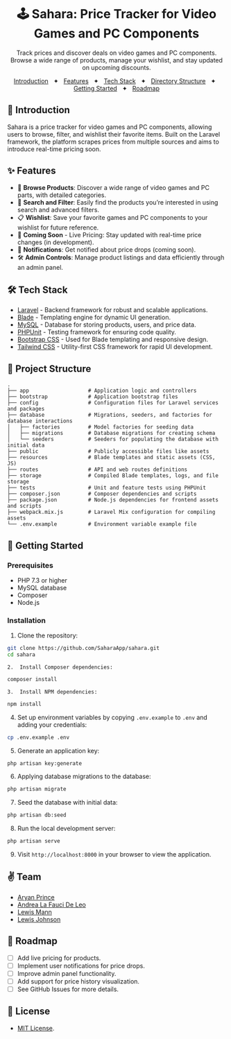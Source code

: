 <div align="center">

# 🕹️ Sahara: Price Tracker for Video Games and PC Components

<p>Track prices and discover deals on video games and PC components. Browse a wide range of products, manage your wishlist, and stay updated on upcoming discounts.</p>

<a href="#-introduction">Introduction</a>
<span>&nbsp;&nbsp;✦&nbsp;&nbsp;</span>
<a href="#-features">Features</a>
<span>&nbsp;&nbsp;✦&nbsp;&nbsp;</span>
<a href="#-tech-stack">Tech Stack</a>
<span>&nbsp;&nbsp;✦&nbsp;&nbsp;</span>
<a href="#-directory-structure">Directory Structure</a>
<span>&nbsp;&nbsp;✦&nbsp;&nbsp;</span>
<a href="#-getting-started">Getting Started</a>
<span>&nbsp;&nbsp;✦&nbsp;&nbsp;</span>
<a href="#-roadmap">Roadmap</a>

</div>

## 📝 Introduction

Sahara is a price tracker for video games and PC components, allowing users to browse, filter, and wishlist their favorite items. Built on the Laravel framework, the platform scrapes prices from multiple sources and aims to introduce real-time pricing soon.

## ✨ Features

-   🛒 **Browse Products**: Discover a wide range of video games and PC parts, with detailed categories.
-   🔎 **Search and Filter**: Easily find the products you’re interested in using search and advanced filters.
-   📋 **Wishlist**: Save your favorite games and PC components to your wishlist for future reference.
-   🚀 **Coming Soon** - Live Pricing: Stay updated with real-time price changes (in development).
-   🔔 **Notifications**: Get notified about price drops (coming soon).
-   🛠️ **Admin Controls**: Manage product listings and data efficiently through an admin panel.

## 🛠️ Tech Stack

-   [Laravel](https://laravel.com/) - Backend framework for robust and scalable applications.
-   [Blade](https://laravel.com/docs/11.x/blade) - Templating engine for dynamic UI generation.
-   [MySQL](https://www.mysql.com/) - Database for storing products, users, and price data.
-   [PHPUnit](https://phpunit.de/index.html) - Testing framework for ensuring code quality.
-   [Bootstrap CSS](https://getbootstrap.com/) - Used for Blade templating and responsive design.
-   [Tailwind CSS](https://tailwindcss.com/) - Utility-first CSS framework for rapid UI development.

## 📂 Project Structure

```
.
├── app                   # Application logic and controllers
├── bootstrap             # Application bootstrap files
├── config                # Configuration files for Laravel services and packages
├── database              # Migrations, seeders, and factories for database interactions
│   ├── factories         # Model factories for seeding data
│   ├── migrations        # Database migrations for creating schema
│   └── seeders           # Seeders for populating the database with initial data
├── public                # Publicly accessible files like assets
├── resources             # Blade templates and static assets (CSS, JS)
├── routes                # API and web routes definitions
├── storage               # Compiled Blade templates, logs, and file storage
├── tests                 # Unit and feature tests using PHPUnit
├── composer.json         # Composer dependencies and scripts
├── package.json          # Node.js dependencies for frontend assets and scripts
├── webpack.mix.js        # Laravel Mix configuration for compiling assets
└── .env.example          # Environment variable example file
```

## 🚀 Getting Started

### Prerequisites

-   PHP 7.3 or higher
-   MySQL database
-   Composer
-   Node.js

### Installation

1.  Clone the repository:

```bash
git clone https://github.com/SaharaApp/sahara.git
cd sahara
```

    2.	Install Composer dependencies:

```bash
composer install
```

    3.	Install NPM dependencies:

```bash
npm install
```

4. Set up environment variables by copying `.env.example` to `.env` and adding your credentials:

```bash
cp .env.example .env
```

5. Generate an application key:

```bash
php artisan key:generate
```

6. Applying database migrations to the database:

```bash
php artisan migrate
```

7. Seed the database with initial data:

```bash
php artisan db:seed
```

8. Run the local development server:

```bash
php artisan serve
```

9. Visit `http://localhost:8000` in your browser to view the application.

## ✌️ Team

-   [Aryan Prince](https://x.com/aryxnprince)
-   [Andrea La Fauci De Leo](https://github.com/Bosurgi)
-   [Lewis Mann](https://github.com/LEDMann)
-   [Lewis Johnson](https://github.com/lewisj576)

## 🎯 Roadmap

-   [ ] Add live pricing for products.
-   [ ] Implement user notifications for price drops.
-   [ ] Improve admin panel functionality.
-   [ ] Add support for price history visualization.
-   [ ] See GitHub Issues for more details.

## 🔑 License

-   [MIT License](https://github.com/Uloncl/Team-Project/blob/main/LICENSE).
